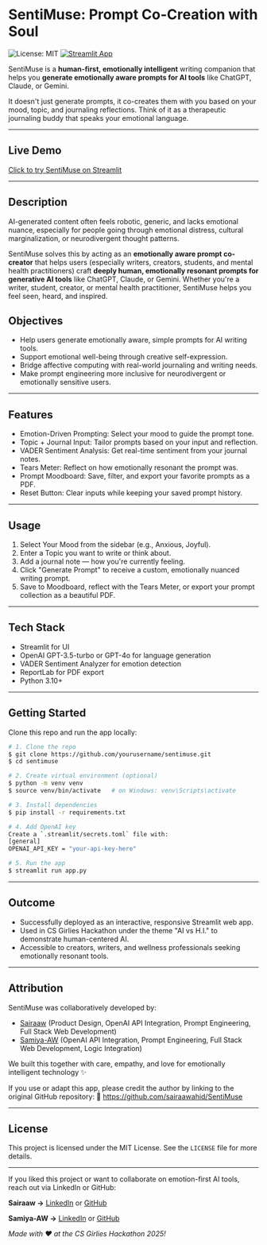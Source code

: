 # SentiMuse: Prompt Co-Creation with Soul

![License: MIT](https://img.shields.io/badge/License-MIT-yellow.svg)
[![Streamlit App](https://img.shields.io/badge/Live%20App-Streamlit-ff4b4b?logo=streamlit)](https://sairaaw-sentimuse.streamlit.app)

SentiMuse is a **human-first, emotionally intelligent** writing companion that helps you **generate emotionally aware prompts for AI tools** like ChatGPT, Claude, or Gemini.

It doesn't just generate prompts, it co-creates them with you based on your mood, topic, and journaling reflections. Think of it as a therapeutic journaling buddy that speaks your emotional language.

---

## Live Demo

[Click to try SentiMuse on Streamlit](https://sentimuse-xupiwxghlmzks7ibtmropa.streamlit.app/)

---

## Description
AI-generated content often feels robotic, generic, and lacks emotional nuance, especially for people going through emotional distress, cultural marginalization, or neurodivergent thought patterns. 

SentiMuse solves this by acting as an **emotionally aware prompt co-creator** that helps users (especially writers, creators, students, and mental health practitioners) craft **deeply human, emotionally resonant prompts for generative AI tools** like ChatGPT, Claude, or Gemini.
Whether you're a writer, student, creator, or mental health practitioner, SentiMuse helps you feel seen, heard, and inspired.

## Objectives
- Help users generate emotionally aware, simple prompts for AI writing tools.
- Support emotional well-being through creative self-expression.
- Bridge affective computing with real-world journaling and writing needs.
- Make prompt engineering more inclusive for neurodivergent or emotionally sensitive users.

---

## Features
- Emotion-Driven Prompting: Select your mood to guide the prompt tone.
- Topic + Journal Input: Tailor prompts based on your input and reflection.
- VADER Sentiment Analysis: Get real-time sentiment from your journal notes.
- Tears Meter: Reflect on how emotionally resonant the prompt was.
- Prompt Moodboard: Save, filter, and export your favorite prompts as a PDF.
- Reset Button: Clear inputs while keeping your saved prompt history.

---

## Usage
1. Select Your Mood from the sidebar (e.g., Anxious, Joyful).
2. Enter a Topic you want to write or think about.
3. Add a journal note — how you're currently feeling.
4. Click "Generate Prompt" to receive a custom, emotionally nuanced writing prompt.
5. Save to Moodboard, reflect with the Tears Meter, or export your prompt collection as a beautiful PDF.

---

## Tech Stack
- Streamlit for UI
- OpenAI GPT-3.5-turbo or GPT-4o for language generation
- VADER Sentiment Analyzer for emotion detection
- ReportLab for PDF export
- Python 3.10+

--- 

## Getting Started
Clone this repo and run the app locally:
```bash
# 1. Clone the repo
$ git clone https://github.com/yourusername/sentimuse.git
$ cd sentimuse

# 2. Create virtual environment (optional)
$ python -m venv venv
$ source venv/bin/activate   # on Windows: venv\Scripts\activate

# 3. Install dependencies
$ pip install -r requirements.txt

# 4. Add OpenAI key
Create a `.streamlit/secrets.toml` file with:
[general]
OPENAI_API_KEY = "your-api-key-here"

# 5. Run the app
$ streamlit run app.py
```

---

## Outcome
- Successfully deployed as an interactive, responsive Streamlit web app.
- Used in CS Girlies Hackathon under the theme "AI vs H.I." to demonstrate human-centered AI.
- Accessible to creators, writers, and wellness professionals seeking emotionally resonant tools.

--- 

## Attribution
SentiMuse was collaboratively developed by:
- [Sairaaw](https://www.linkedin.com/in/sairaabdulwahid/) (Product Design, OpenAI API Integration, Prompt Engineering, Full Stack Web Development)
- [Samiya-AW](https://www.linkedin.com/in/samiyaaw/) (OpenAI API Integration, Prompt Engineering, Full Stack Web Development, Logic Integration)

We built this together with care, empathy, and love for emotionally intelligent technology ✨

If you use or adapt this app, please credit the author by linking to the original GitHub repository:
🔗 https://github.com/sairaawahid/SentiMuse

---

## License
This project is licensed under the MIT License.
See the `LICENSE` file for more details.

---

If you liked this project or want to collaborate on emotion-first AI tools, reach out via LinkedIn or GitHub:

**Sairaaw →** [LinkedIn](https://www.linkedin.com/in/sairaabdulwahid/) or [GitHub](https://github.com/sairaawahid)

**Samiya-AW →** [LinkedIn](https://www.linkedin.com/in/samiyaaw/) or [GitHub](https://github.com/Samiya-AW)

*Made with ❤️ at the CS Girlies Hackathon 2025!*
